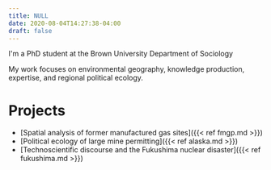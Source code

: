 ```yaml
---
title: NULL
date: 2020-08-04T14:27:38-04:00
draft: false
---
```

I'm a PhD student at the Brown University Department of Sociology

My work focuses on environmental geography, knowledge production, expertise, and regional political ecology.

# Projects

- [Spatial analysis of former manufactured gas sites]({{< ref fmgp.md >}})
- [Political ecology of large mine permitting]({{< ref alaska.md >}})
- [Technoscientific discourse and the Fukushima nuclear disaster]({{< ref fukushima.md >}})
